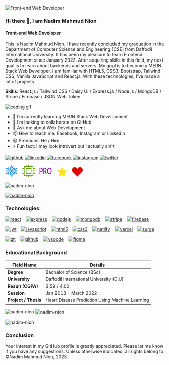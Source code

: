 ![Front-end Web Developer](https://pbs.twimg.com/profile_banners/1244919777291669506/1666548241/1080x360)


### Hi there 👋, I am Nadim Mahmud Nion
#### Front-end Web Developer


This is Nadim Mahmud Nion. I have recently concluded my graduation in the Department of Computer Science and Engineering (CSE) from Daffodil International University. It has been my pleasure to learn Frontend Development since January 2022. After acquiring skills in this field, my next goal is to learn about backends and servers. My goal is to become a MERN Stack Web Developer. I am familiar with HTML5, CSS3, Bootstrap, Tailwind CSS, Vanilla JavaScript and React.js. With these technologies, I've made a lot of projects.

**Skills**: React.js / Tailwind CSS / Daisy UI / Express.js / Node.js / MongoDB / Stripe / Firebase / JSON Web Token


<img align="center" alt="coding gif" width="900" src="https://www.lambdatest.com/resources/images/news24.gif">


- 🌱 I’m currently learning MERN Stack Web Development 
- 👯 I’m looking to collaborate on GitHub 
- 💬 Ask me about Web Development 
- 📫 How to reach me: Facebook, Instagram or LinkedIn 
- 😄 Pronouns: He / Him 
- ⚡ Fun fact: I may look introvert but I actually ain't 


[<img src='https://cdn.jsdelivr.net/npm/simple-icons@3.0.1/icons/github.svg' alt='github' height='40'>](https://github.com/https://github.com/Nadim-Nion)  [<img src='https://cdn.jsdelivr.net/npm/simple-icons@3.0.1/icons/linkedin.svg' alt='linkedin' height='40'>](https://www.linkedin.com/in/https://www.linkedin.com/in/nadim-mahmud-nion-0546151a9//)  [<img src='https://cdn.jsdelivr.net/npm/simple-icons@3.0.1/icons/facebook.svg' alt='facebook' height='40'>](https://www.facebook.com/https://www.facebook.com/NadimMahmudNion/)  [<img src='https://cdn.jsdelivr.net/npm/simple-icons@3.0.1/icons/instagram.svg' alt='instagram' height='40'>](https://www.instagram.com/mahmud_nion/)  [<img src='https://cdn.jsdelivr.net/npm/simple-icons@3.0.1/icons/twitter.svg' alt='twitter' height='40'>](https://twitter.com/https://twitter.com/NionHunter)  

<a href='https://archiveprogram.github.com/'><img src='https://raw.githubusercontent.com/acervenky/animated-github-badges/master/assets/acbadge.gif' width='40' height='40'></a> <a href='https://docs.github.com/en/developers'><img src='https://raw.githubusercontent.com/acervenky/animated-github-badges/master/assets/devbadge.gif' width='40' height='40'></a> <a href='https://github.com/pricing'><img src='https://raw.githubusercontent.com/acervenky/animated-github-badges/master/assets/pro.gif' width='40' height='40'></a> <a href='https://stars.github.com/'><img src='https://raw.githubusercontent.com/acervenky/animated-github-badges/master/assets/starbadge.gif' width='35' height='35'></a> <a href='https://docs.github.com/en/github/supporting-the-open-source-community-with-github-sponsors'><img src='https://raw.githubusercontent.com/acervenky/animated-github-badges/master/assets/sponsorbadge.gif' width='35' height='35'></a> 




<p align="left"> <img src="https://komarev.com/ghpvc/?username=nadim-nion&label=Profile%20views&color=0e75b6&style=flat" alt="nadim-nion" /> </p>

<p align="left"> <a href="https://github.com/ryo-ma/github-profile-trophy"><img src="https://github-profile-trophy.vercel.app/?username=nadim-nion" alt="nadim-nion" /></a> </p>

<h3 align="left">Technologies: </h3>
<p align="left" style="display: flex; flex-wrap: wrap; gap: 15px;">
  <a href="https://reactjs.org/" target="_blank" rel="noreferrer">
    <img src="https://cdn.worldvectorlogo.com/logos/react-2.svg" alt="react" width="40" height="40"/>
  </a>
  
  <a href="https://expressjs.com/" target="_blank" rel="noreferrer">
  <img src="https://www.vectorlogo.zone/logos/expressjs/expressjs-ar21.svg" alt="express" width="80" height="40"/>
</a>

  <a href="https://nodejs.org/" target="_blank" rel="noreferrer">
  <img src="https://www.vectorlogo.zone/logos/nodejs/nodejs-horizontal.svg" alt="nodejs" width="80" height="40"/>
</a>
  
  <a href="https://www.mongodb.com/" target="_blank" rel="noreferrer">
    <img src="https://cdn.worldvectorlogo.com/logos/mongodb-icon-1.svg" alt="mongodb" width="40" height="40"/>
  </a>
  
  <a href="https://stripe.com/" target="_blank" rel="noreferrer">
  <img src="https://www.vectorlogo.zone/logos/stripe/stripe-icon.svg" alt="stripe" width="40" height="40"/>
</a>
  
  <a href="https://firebase.google.com/" target="_blank" rel="noreferrer">
    <img src="https://cdn.worldvectorlogo.com/logos/firebase-1.svg" alt="firebase" width="40" height="40"/>
  </a>
  
  <a href="https://jwt.io/" target="_blank" rel="noreferrer">
  <img src="https://w7.pngwing.com/pngs/413/267/png-transparent-jwt-io-json-web-token-hd-logo.png" alt="jwt" width="40" height="40"/>
</a>
  
  <a href="https://developer.mozilla.org/en-US/docs/Web/JavaScript" target="_blank" rel="noreferrer">
    <img src="https://w7.pngwing.com/pngs/640/199/png-transparent-javascript-logo-html-javascript-logo-angle-text-rectangle-thumbnail.png" alt="javascript" width="40" height="40"/>
  </a>
  
  <a href="https://www.w3schools.com/html/" target="_blank" rel="noreferrer">
    <img src="https://e7.pngegg.com/pngimages/780/934/png-clipart-html-logo-html5-logo-icons-logos-emojis-tech-companies-thumbnail.png" alt="html5" width="40" height="40"/>
  </a>
  
  <a href="https://www.w3schools.com/css/" target="_blank" rel="noreferrer">
    <img src="https://encrypted-tbn0.gstatic.com/images?q=tbn:ANd9GcTzdOPGrhHK13DvB6p7XR8Qlw_LOfMbRuK5Bg&s" alt="css3" width="40" height="40"/>
  </a>
  
  <a href="https://www.netlify.com/" target="_blank" rel="noreferrer">
    <img src="https://cdn.worldvectorlogo.com/logos/netlify.svg" alt="netlify" width="40" height="40"/>
  </a>
  
  <a href="https://vercel.com/" target="_blank" rel="noreferrer">
    <img src="https://logowik.com/content/uploads/images/vercel1868.jpg" alt="vercel" width="40" height="40"/>
  </a>
  
  <a href="https://surge.sh/" target="_blank" rel="noreferrer">
    <img src="https://cdn.worldvectorlogo.com/logos/surge.svg" alt="surge" width="40" height="40"/>
  </a>
  
  <a href="https://git-scm.com/" target="_blank" rel="noreferrer">
    <img src="https://cdn.worldvectorlogo.com/logos/git-icon.svg" alt="git" width="40" height="40"/>
  </a>
  
  <a href="https://github.com/" target="_blank" rel="noreferrer">
    <img src="https://cdn.worldvectorlogo.com/logos/github-icon.svg" alt="github" width="40" height="40"/>
  </a>
  
  <a href="https://code.visualstudio.com/" target="_blank" rel="noreferrer">
    <img src="https://uxwing.com/wp-content/themes/uxwing/download/brands-and-social-media/visual-studio-code-icon.png" alt="vscode" width="40" height="40"/>
  </a>
  
  <a href="https://www.figma.com/" target="_blank" rel="noreferrer">
    <img src="https://w7.pngwing.com/pngs/684/413/png-transparent-figma-logo-thumbnail-tech-companies-thumbnail.png" alt="figma" width="40" height="40"/>
  </a>
</p>



### Educational Background

| Field Name          | Details                                 |
|--------------------|-----------------------------------------|
| **Degree**         | Bachelor of Science (BSc)              |
| **University**     | Daffodil International University (DIU)|
| **Result (CGPA)**  | 3.59 / 4.00                              |
| **Session**        | Jan 2018 - March 2022                   |
| **Project / Thesis** | Heart Disease Prediction Using Machine Learning |


<p><img align="left" src="https://github-readme-stats.vercel.app/api/top-langs?username=nadim-nion&show_icons=true&locale=en&layout=compact" alt="nadim-nion" /></p>

<p>&nbsp;<img align="center" src="https://github-readme-stats.vercel.app/api?username=nadim-nion&show_icons=true&locale=en" alt="nadim-nion" /></p>

<p><img align="center" src="https://github-readme-streak-stats.herokuapp.com/?user=nadim-nion&" alt="nadim-nion" /></p>

<p align="left">


### Conclusion 
Your interest in my GitHub profile is greatly appreciated. Please let me know if you have any suggestions. Unless otherwise indicated, all rights belong to ©Nadim Mahmud Nion, 2023.

